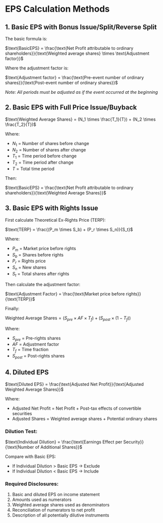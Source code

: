# EPS Calculation Methods

## 1. Basic EPS with Bonus Issue/Split/Reverse Split

The basic formula is:

$\text{BasicEPS} = \frac{\text{Net Profit attributable to ordinary shareholders}}{\text{Weighted average shares} \times \text{Adjustment factor}}$

Where the adjustment factor is:

$\text{Adjustment factor} = \frac{\text{Pre-event number of ordinary shares}}{\text{Post-event number of ordinary shares}}$

*Note: All periods must be adjusted as if the event occurred at the beginning*

## 2. Basic EPS with Full Price Issue/Buyback

$\text{Weighted Average Shares} = (N_1 \times \frac{T_1}{T}) + (N_2 \times \frac{T_2}{T})$

Where:
- $N_1$ = Number of shares before change
- $N_2$ = Number of shares after change
- $T_1$ = Time period before change
- $T_2$ = Time period after change
- $T$ = Total time period

Then:

$\text{BasicEPS} = \frac{\text{Net Profit attributable to ordinary shareholders}}{\text{Weighted Average Shares}}$

## 3. Basic EPS with Rights Issue

First calculate Theoretical Ex-Rights Price (TERP):

$\text{TERP} = \frac{(P_m \times S_b) + (P_r \times S_n)}{S_t}$

Where:
- $P_m$ = Market price before rights
- $S_b$ = Shares before rights
- $P_r$ = Rights price
- $S_n$ = New shares
- $S_t$ = Total shares after rights

Then calculate the adjustment factor:

$\text{Adjustment Factor} = \frac{\text{Market price before rights}}{\text{TERP}}$

Finally:

$\text{Weighted Average Shares} = (S_{pre} \times AF \times T_f) + (S_{post} \times (1-T_f))$

Where:
- $S_{pre}$ = Pre-rights shares
- $AF$ = Adjustment factor
- $T_f$ = Time fraction
- $S_{post}$ = Post-rights shares

## 4. Diluted EPS

$\text{Diluted EPS} = \frac{\text{Adjusted Net Profit}}{\text{Adjusted Weighted Average Shares}}$

Where:
- Adjusted Net Profit = Net Profit + Post-tax effects of convertible securities
- Adjusted Shares = Weighted average shares + Potential ordinary shares

### Dilution Test:

$\text{Individual Dilution} = \frac{\text{Earnings Effect per Security}}{\text{Number of Additional Shares}}$

Compare with Basic EPS:
- If Individual Dilution > Basic EPS → Exclude
- If Individual Dilution < Basic EPS → Include

### Required Disclosures:
1. Basic and diluted EPS on income statement
2. Amounts used as numerators
3. Weighted average shares used as denominators
4. Reconciliation of numerators to net profit
5. Description of all potentially dilutive instruments
